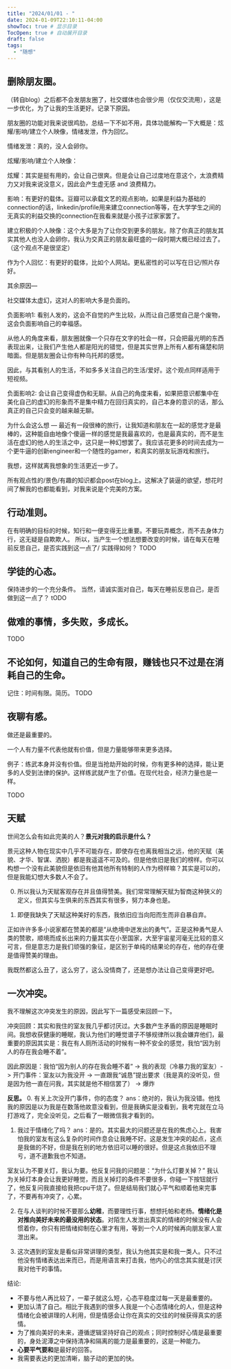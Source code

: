 ```yaml
---
title: "2024/01/01 - "
date: 2024-01-09T22:10:11-04:00
showToc: true # 显示目录
TocOpen: true # 自动展开目录
draft: false
tags:
  - "随想"
---
```


## 删除朋友圈。

（转自blog）之后都不会发朋友圈了，社交媒体也会很少用（仅仅交流用），这是一步优化，为了让我的生活更好。记录下原因。

朋友圈的功能对我来说很鸡肋，总结一下不如不用，具体功能解构一下大概是：炫耀/影响/建立个人映像，情绪发泄，作为回忆。

情绪发泄：真的，没人会卵你。

炫耀/影响/建立个人映像：

炫耀：其实是挺有用的，会让自己很爽。但是会让自己过度地在意这个，太浪费精力又对我来说没意义，因此会产生虚无感 and 浪费精力。

影响：有更好的载体。豆瓣可以承载文艺的观点影响，如果是利益为基础的connection的话，linkedin/profile用来建立connection等等，在大学学生之间的无真实的利益交换的connection在我看来就是小孩子过家家罢了。

建立积极的个人映像：这个大多是为了让你交到更多的朋友。除了你真正的朋友其实其他人也没人会卵你，我认为交真正的朋友最旺盛的一段时期大概已经过去了。（这个观点不是很坚定）

作为个人回忆：有更好的载体，比如个人网站。更私密性的可以写在日记/照片存好。

其余原因—

社交媒体太虚幻，这对人的影响大多是负面的。

负面影响1: 看别人发的，这会不自觉的产生比较，从而让自己感觉自己是个废物，这会负面影响自己的幸福感。

从他人的角度来看，朋友圈就像一个只存在文字的社会一样，只会把最光明的东西表现出来，让我们产生他人都是阳光的错觉，但是其实世界上所有人都有痛楚和阴暗面。但是朋友圈会让你有种乌托邦的感觉。

因此，与其看别人的生活，不如多多关注自己的生活/爱好。这个观点同样适用于短视频。

负面影响2: 会让自己变得虚伪和无聊。从自己的角度来看，如果把意识都集中在美化自己的虚幻的形象而不是集中精力在回归真实的，自己本身的意识的话，那么真正的自己只会变的越来越无聊。

为什么会这么想 — 最近有一段很棒的旅行，让我知道和朋友在一起的感觉才是最棒的，这种能自由地像个傻逼一样的感觉是我最喜欢的，也是最真实的，而不是生活在虚幻的他人的生活之中，这只是一种幻想罢了。我应该花更多的时间去成为一个更牛逼的创新engineer和一个随性的gamer，和真实的朋友玩游戏和旅行。

我想，这样就离我想象的生活更近一步了。

所有观点性的/景色/有趣的知识都会post在blog上。这解决了装逼的欲望，想花时间了解我的也都能看到，对我来说是个完美的方案。

## 行动准则。
在有明确的目标的时候，知行和一便变得无比重要。不要玩弄概念，而不去身体力行，这无疑是自欺欺人。
所以，当产生一个想法想要改变的时候，请在每天在睡前反思自己，是否实践到这一点了/ 实践得如何？
TODO

## 学徒的心态。
保持进步的一个充分条件。
当然，请诚实面对自己，每天在睡前反思自己，是否做到这一点了？
tODO

## 做难的事情，多失败，多成长。
TODO

## 不论如何，知道自己的生命有限，赚钱也只不过是在消耗自己的生命。
记住：时间有限。简历。
TODO

## 夜聊有感。
做还是最重要的。

一个人有力量不代表他就有价值，但是力量能够带来更多选择。

例子：练武本身并没有价值。但是当抢劫开始的时候，你有更多种的选择，能让更多的人受到法律的保护。这样练武就产生了价值。在现代社会，经济力量也是一样。

TODO

## 天赋
世间怎么会有如此完美的人？**景元对我的启示是什么？**

景元这种人物在现实中几乎不可能存在，即使存在也离我相当之远，他的天赋（美貌、才华、智谋、洒脱）都是我遥遥不可及的。但是他依旧是我们的榜样。你可以构想一个没有此美貌但是依旧有他其他所有特制的人作为榜样嘛？其实是可以的，但是我能幻想大多数人不会了。

0. 所以我认为天赋客观存在并且值得赞美。我们常常理解天赋为智商这种狭义的定义，但其实与生俱来的东西其实有很多，努力本身也是。

1. 即便我缺失了天赋这种美好的东西，我依旧应当向阳而生而非自暴自弃。

正如许许多多小说家都在赞美的都是“从绝境中迸发出的勇气”。正是这种勇气是人类的赞歌，顺境而成长出来的力量其实在小至国家，大至宇宙星河毫无比较的意义可言，但是意志力是我们顽强的象征，是区别于单纯的结果论的存在，他的存在便是值得赞美的理由。

我既然都这么丑了，这么穷了，这么没情商了，还是想办法让自己变得更好吧。


## 一次冲突。

我不理解这次冲突发生的原因，因此写下一篇感受来回顾一下。

冲突回顾：其实和我住的室友我几乎都讨厌过。大多数产生矛盾的原因是睡眠时间。我想收获健康的睡眠，我认为他们的睡觉谱子不够规律所以我会嫌弃他们，最重要的原因其实是：我在有人厕所活动的时候有一种不安全的感觉，我怕“因为别人的存在我会睡不着”。

因此原因是：我怕“因为别人的存在我会睡不着” -> 我的表现（冷暴力我的室友）-> 开门事件：室友以为我没开 -> 一直跟我“诚恳”提出要求（我是真的没听见，但是因为他一直在问我，其实就是他不相信罢了） -> 爆炸

**反思。**
0. 有关上次没开门事件，你的态度？
ans：绝对的，我认为我没错。他找我的原因是以为我是在数落他故意没看到，但是我确实是没看到，我考完就在立马打游戏了，完全没听见，之后看了一眼微信我才看到的。

1. 我过于情绪化了吗？ 
ans：是的。其实最大的问题还是在我的焦虑心上。我害怕我的室友有这么复杂的时间作息会让我睡不好。这是发生冲突的起点，这点是我做的不好，但是我在别的地方依旧可以睡的很好。但是这点我依旧不理亏，道不道歉我也不知道。

室友认为不要关灯，我认为要。他反复问我的问题是：“为什么灯要关掉？” 我认为关掉灯本身会让我更好睡觉，而且关掉灯的条件不要很多，你碰一下按钮就行了，他反复问我直接给我把cpu干烧了。但是结局我们就心平气和顺着他来完事了，不要再有冲突了，心累。

2. 在与人谈判的时候不要那么**幼稚**，而要理性行事，想想托帕和老杨。**情绪化是对推向美好未来的最没用的状态**。对陌生人发泄出真实的情绪的时候没有人会惯着你，你只有把情绪抑制在心里才有用，等到一个人的时候再向朋友家人宣泄出来。

3. 这次遇到的室友是看似非常讲理的类型，我认为他其实是和我一类人。只不过他没有情绪表达出来而已，而是用语言来打击我，他内心的信念其实就是讨厌我对他干的事情。

结论: 
* 不要与他人再比较了，一辈子就这么短，心态平稳度过每一天是最重要的。
* 更加认清了自己。相比于我遇到的很多人我是一个心态情绪化的人，但是这种情绪化会被讲理的人利用，但是情感会让你在真实的交往的时候获得真实的感情。
* 为了推向美好的未来，遵循逻辑坚持好自己的观点；同时控制好心情是最重要的，身处泥潭之中保持清净和隔离的能力是最重要的，这是一种能力。
* **心要平气要和**是最好的回答。
* 我需要表达的更加清晰，脑子动的更加的快。
